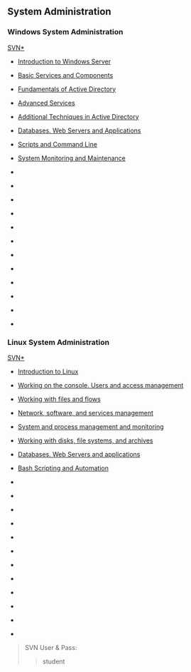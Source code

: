 ## System Administration

### Windows System Administration
[SVN*](http://svn.softuni.org/admin/svn/Win-Sys-Admin/) 

* [Introduction to Windows Server](https://www.youtube.com/watch?v=_GbclxDbuLA)
* [Basic Services and Components](https://www.youtube.com/watch?v=BfQ7BEBLYWE)
* [Fundamentals of Active Directory](https://www.youtube.com/watch?v=Qc8NSKsPYts)
* [Advanced Services](https://www.youtube.com/watch?v=b6FqCaL5Tqo)
* [Additional Techniques in Active Directory](https://www.youtube.com/watch?v=EaGR1Fa1yYc)
* [Databases. Web Servers and Applications](https://www.youtube.com/watch?v=fH_Ds7CmRmA)
* [Scripts and Command Line](https://www.youtube.com/watch?v=tE16rt7DZHE)
* [System Monitoring and Maintenance](https://www.youtube.com/watch?v=GpPXepJFDNA)

* []()
* []()
* []()
* []()
* []()
* []()
* []()
* []()
* []()
* []()
* []()
* []()

### Linux System Administration
[SVN*](http://svn.softuni.org/admin/svn/Linux-sys-admin/)

* [Introduction to Linux](https://youtu.be/7jc76LguZfI)
* [Working on the console. Users and access management](https://www.youtube.com/watch?v=C0318LSrTWs)
* [Working with files and flows](https://youtu.be/v4XcRaDH6j4)
* [Network, software, and services management](https://youtu.be/Vqo4rbThfV4)
* [System and process management and monitoring](https://www.youtube.com/watch?v=KQN5RKwtrto)
* [Working with disks, file systems, and archives](https://youtu.be/z15JZQxRs4g)
* [Databases. Web Servers and applications](https://youtu.be/fGTXoQByiMQ)
* [Bash Scripting and Automation](https://youtu.be/0__ApLxXNTM)

* []()
* []()
* []()
* []()
* []()
* []()
* []()
* []()
* []()
* []()
* []()
* []()

>SVN User & Pass:
>>student
